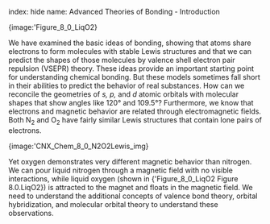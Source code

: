 index: hide
name: Advanced Theories of Bonding - Introduction


{image:'Figure_8_0_LiqO2}
        

We have examined the basic ideas of bonding, showing that atoms share electrons to form molecules with stable Lewis structures and that we can predict the shapes of those molecules by valence shell electron pair repulsion (VSEPR) theory. These ideas provide an important starting point for understanding chemical bonding. But these models sometimes fall short in their abilities to predict the behavior of real substances. How can we reconcile the geometries of  *s, p,* and  *d* atomic orbitals with molecular shapes that show angles like 120° and 109.5°? Furthermore, we know that electrons and magnetic behavior are related through electromagnetic fields. Both N<sub>2</sub> and O<sub>2</sub> have fairly similar Lewis structures that contain lone pairs of electrons.


{image:'CNX_Chem_8_0_N2O2Lewis_img}
        

Yet oxygen demonstrates very different magnetic behavior than nitrogen. We can pour liquid nitrogen through a magnetic field with no visible interactions, while liquid oxygen (shown in {'Figure_8_0_LiqO2 Figure 8.0.LiqO2}) is attracted to the magnet and floats in the magnetic field. We need to understand the additional concepts of valence bond theory, orbital hybridization, and molecular orbital theory to understand these observations.
